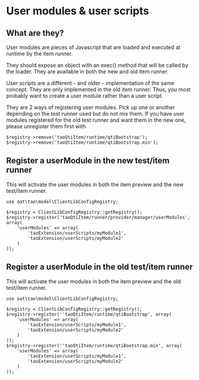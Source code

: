 <!--
author:
    - 'Christophe Noel'
created_at: '2016-07-11 17:27:04'
updated_at: '2016-07-11 17:27:37'
-->

User modules & user scripts
===========================

What are they?
--------------

User modules are pieces of Javascript that are loaded and executed at runtime by the item runner.<br/>

They should expose an object with an exec() method that will be called by the loader. They are available in both the new and old item runner.

User scripts are a different - and older - implementation of the same concept. They are only implemented in the old item runner. Thus, you most probably want to create a user module rather than a user script.

They are 2 ways of registering user modules. Pick up one or another depending on the test runner used but do not mix them. If you have user modules registered for the old test runner and want them in the new one, please unregister them first with

    $registry->remove('taoQtiItem/runtime/qtiBootstrap');
    $registry->remove('taoQtiItem/runtime/qtiBootstrap.min');

Register a userModule in the new test/item runner
-------------------------------------------------

This will activate the user modules in both the item preview and the new test/item runner.

    use oat\tao\model\ClientLibConfigRegistry;

    $registry = ClientLibConfigRegistry::getRegistry();
    $registry->register('taoQtiItem/runner/provider/manager/userModules', array(
        'userModules' => array(
            'taoExtension/userScripts/myModule1',
            'taoExtension/userScripts/myModule2'
        )
    ));

Register a userModule in the old test/item runner
-------------------------------------------------

This will activate the user modules in both the item preview and the old test/item runner.

    use oat\tao\model\ClientLibConfigRegistry;

    $registry = ClientLibConfigRegistry::getRegistry();
    $registry->register(''taoQtiItem/runtime/qtiBootstrap', array(
        'userModules' => array(
            'taoExtension/userScripts/myModule1',
            'taoExtension/userScripts/myModule2'
        )
    ));
    $registry->register(''taoQtiItem/runtime/qtiBootstrap.min', array(
        'userModules' => array(
            'taoExtension/userScripts/myModule1',
            'taoExtension/userScripts/myModule2'
        )
    ));
